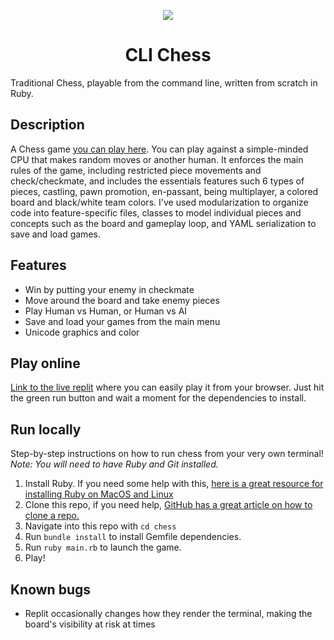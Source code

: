 <a href="https://asciinema.org/a/tdpwirKSVvERIMEge1D8T8r2M" target="_blank" >
<p align="center">
<img src="https://asciinema.org/a/tdpwirKSVvERIMEge1D8T8r2M.svg?autoplay=1" />    
</p>
</a>

<h1 align="center">
    CLI Chess 
</h1>

Traditional Chess, playable from the command line, written from scratch in Ruby.

## Description
A Chess game [you can play here](https://replit.com/@reyesdev/chess). You can play against a simple-minded CPU that makes random moves or another human. It enforces the main rules of the game, including restricted piece movements and check/checkmate, and includes the essentials features such 6 types of pieces, castling, pawn promotion, en-passant, being multiplayer, a colored board and black/white team colors. I've used modularization to organize code into feature-specific files, classes to model individual pieces and concepts such as the board and gameplay loop, and YAML serialization to save and load games.

## Features
- Win by putting your enemy in checkmate
- Move around the board and take enemy pieces
- Play Human vs Human, or Human vs AI
- Save and load your games from the main menu
- Unicode graphics and color

## Play online
[Link to the live replit](https://replit.com/@reyesdev/chess) where you can easily play it from your browser. Just hit the green run button and wait a moment for the dependencies to install.

## Run locally
Step-by-step instructions on how to run chess from your very own terminal! *Note: You will need to have Ruby and Git installed.*
1. Install Ruby. If you need some help with this, [here is a great resource for installing Ruby on MacOS and Linux](https://www.theodinproject.com/lessons/ruby-installing-ruby)
2. Clone this repo, if you need help, [GitHub has a great article on how to clone a repo.](https://docs.github.com/en/repositories/creating-and-managing-repositories/cloning-a-repository)
3. Navigate into this repo with `cd chess`
4. Run `bundle install` to install Gemfile dependencies.
5. Run `ruby main.rb` to launch the game.
6. Play!

## Known bugs
- Replit occasionally changes how they render the terminal, making the board's visibility at risk at times
